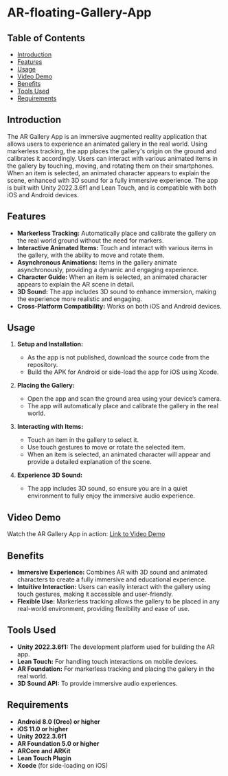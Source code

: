 # AR-floating-Gallery-App

## Table of Contents
- [Introduction](#introduction)
- [Features](#features)
- [Usage](#usage)
- [Video Demo](#video-demo)
- [Benefits](#benefits)
- [Tools Used](#tools-used)
- [Requirements](#requirements)


## Introduction
The AR Gallery App is an immersive augmented reality application that allows users to experience an animated gallery in the real world. Using markerless tracking, the app places the gallery's origin on the ground and calibrates it accordingly. Users can interact with various animated items in the gallery by touching, moving, and rotating them on their smartphones. When an item is selected, an animated character appears to explain the scene, enhanced with 3D sound for a fully immersive experience. The app is built with Unity 2022.3.6f1 and Lean Touch, and is compatible with both iOS and Android devices.

## Features
- **Markerless Tracking:** Automatically place and calibrate the gallery on the real world ground without the need for markers.
- **Interactive Animated Items:** Touch and interact with various items in the gallery, with the ability to move and rotate them.
- **Asynchronous Animations:** Items in the gallery animate asynchronously, providing a dynamic and engaging experience.
- **Character Guide:** When an item is selected, an animated character appears to explain the AR scene in detail.
- **3D Sound:** The app includes 3D sound to enhance immersion, making the experience more realistic and engaging.
- **Cross-Platform Compatibility:** Works on both iOS and Android devices.

## Usage
1. **Setup and Installation:**
   - As the app is not published, download the source code from the repository.
   - Build the APK for Android or side-load the app for iOS using Xcode.

2. **Placing the Gallery:**
   - Open the app and scan the ground area using your device’s camera.
   - The app will automatically place and calibrate the gallery in the real world.

3. **Interacting with Items:**
   - Touch an item in the gallery to select it.
   - Use touch gestures to move or rotate the selected item.
   - When an item is selected, an animated character will appear and provide a detailed explanation of the scene.

4. **Experience 3D Sound:**
   - The app includes 3D sound, so ensure you are in a quiet environment to fully enjoy the immersive audio experience.

## Video Demo
Watch the AR Gallery App in action: [Link to Video Demo](#)

## Benefits
- **Immersive Experience:** Combines AR with 3D sound and animated characters to create a fully immersive and educational experience.
- **Intuitive Interaction:** Users can easily interact with the gallery using touch gestures, making it accessible and user-friendly.
- **Flexible Use:** Markerless tracking allows the gallery to be placed in any real-world environment, providing flexibility and ease of use.


## Tools Used
- **Unity 2022.3.6f1:** The development platform used for building the AR app.
- **Lean Touch:** For handling touch interactions on mobile devices.
- **AR Foundation:** For markerless tracking and placing the gallery in the real world.
- **3D Sound API:** To provide immersive audio experiences.

## Requirements
- **Android 8.0 (Oreo) or higher**
- **iOS 11.0 or higher**
- **Unity 2022.3.6f1**
- **AR Foundation 5.0 or higher**
- **ARCore and ARKit**
- **Lean Touch Plugin**
- **Xcode** (for side-loading on iOS)



